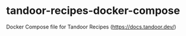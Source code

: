 # tandoor-recipes-docker-compose
Docker Compose file for Tandoor Recipes (https://docs.tandoor.dev/)
